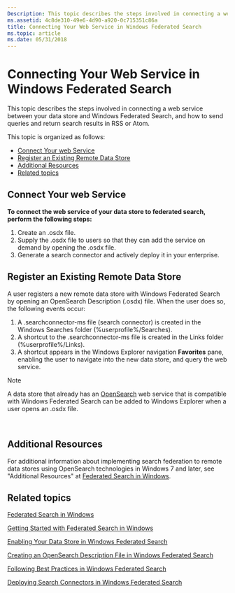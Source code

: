 ```yaml
---
Description: This topic describes the steps involved in connecting a web service between your data store and Windows Federated Search, and how to send queries and return search results in RSS or Atom.
ms.assetid: 4c8de310-49e6-4d90-a920-0c715351c86a
title: Connecting Your Web Service in Windows Federated Search
ms.topic: article
ms.date: 05/31/2018
---
```


# Connecting Your Web Service in Windows Federated Search

This topic describes the steps involved in connecting a web service between your data store and Windows Federated Search, and how to send queries and return search results in RSS or Atom.

This topic is organized as follows:

-   [Connect Your web Service](#connect-your-web-service)
-   [Register an Existing Remote Data Store](#register-an-existing-remote-data-store)
-   [Additional Resources](#additional-resources)
-   [Related topics](#related-topics)

## Connect Your web Service

**To connect the web service of your data store to federated search, perform the following steps:**

1.  Create an .osdx file.
2.  Supply the .osdx file to users so that they can add the service on demand by opening the .osdx file.
3.  Generate a search connector and actively deploy it in your enterprise.

## Register an Existing Remote Data Store

A user registers a new remote data store with Windows Federated Search by opening an OpenSearch Description (.osdx) file. When the user does so, the following events occur:

1.  A .searchconnector-ms file (search connector) is created in the Windows Searches folder (%userprofile%/Searches).
2.  A shortcut to the .searchconnector-ms file is created in the Links folder (%userprofile%/Links).
3.  A shortcut appears in the Windows Explorer navigation **Favorites** pane, enabling the user to navigate into the new data store, and query the web service.

> [!Note]  
> A data store that already has an [OpenSearch](http://www.opensearch.org/Home) web service that is compatible with Windows Federated Search can be added to Windows Explorer when a user opens an .osdx file.

 

## Additional Resources

For additional information about implementing search federation to remote data stores using OpenSearch technologies in Windows 7 and later, see "Additional Resources" at [Federated Search in Windows](https://msdn.microsoft.com/library/dd742958(VS.85).aspx).

## Related topics

<dl> <dt>

[Federated Search in Windows](-search-federated-search-overview.md)
</dt> <dt>

[Getting Started with Federated Search in Windows](getting-started-with-federated-search-in-windows.md)
</dt> <dt>

[Enabling Your Data Store in Windows Federated Search](-search-federated-search-data-store.md)
</dt> <dt>

[Creating an OpenSearch Description File in Windows Federated Search](-search-federated-search-osdx-file.md)
</dt> <dt>

[Following Best Practices in Windows Federated Search](-search-fedsearch-best.md)
</dt> <dt>

[Deploying Search Connectors in Windows Federated Search](-search-federated-search-deploying.md)
</dt> </dl>

 

 



